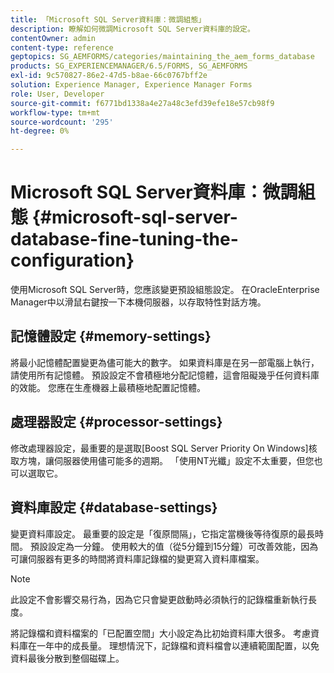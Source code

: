 ```yaml
---
title: 「Microsoft SQL Server資料庫：微調組態」
description: 瞭解如何微調Microsoft SQL Server資料庫的設定。
contentOwner: admin
content-type: reference
geptopics: SG_AEMFORMS/categories/maintaining_the_aem_forms_database
products: SG_EXPERIENCEMANAGER/6.5/FORMS, SG_AEMFORMS
exl-id: 9c570827-86e2-47d5-b8ae-66c0767bff2e
solution: Experience Manager, Experience Manager Forms
role: User, Developer
source-git-commit: f6771bd1338a4e27a48c3efd39efe18e57cb98f9
workflow-type: tm+mt
source-wordcount: '295'
ht-degree: 0%

---
```


# Microsoft SQL Server資料庫：微調組態 {#microsoft-sql-server-database-fine-tuning-the-configuration}

使用Microsoft SQL Server時，您應該變更預設組態設定。 在OracleEnterprise Manager中以滑鼠右鍵按一下本機伺服器，以存取特性對話方塊。

## 記憶體設定 {#memory-settings}

將最小記憶體配置變更為儘可能大的數字。 如果資料庫是在另一部電腦上執行，請使用所有記憶體。 預設設定不會積極地分配記憶體，這會阻礙幾乎任何資料庫的效能。 您應在生產機器上最積極地配置記憶體。

## 處理器設定 {#processor-settings}

修改處理器設定，最重要的是選取[Boost SQL Server Priority On Windows]核取方塊，讓伺服器使用儘可能多的週期。 「使用NT光纖」設定不太重要，但您也可以選取它。

## 資料庫設定 {#database-settings}

變更資料庫設定。 最重要的設定是「復原間隔」，它指定當機後等待復原的最長時間。 預設設定為一分鐘。 使用較大的值（從5分鐘到15分鐘）可改善效能，因為可讓伺服器有更多的時間將資料庫記錄檔的變更寫入資料庫檔案。

>[!NOTE]
>
>此設定不會影響交易行為，因為它只會變更啟動時必須執行的記錄檔重新執行長度。

將記錄檔和資料檔案的「已配置空間」大小設定為比初始資料庫大很多。 考慮資料庫在一年中的成長量。 理想情況下，記錄檔和資料檔會以連續範圍配置，以免資料最後分散到整個磁碟上。
